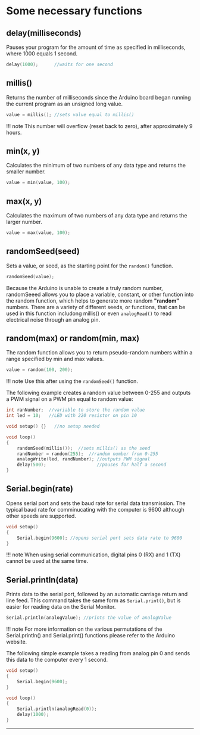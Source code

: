 # Some necessary functions

## delay(milliseconds)
Pauses your program for the amount of time as specified in milliseconds, where 1000 equals 1 second. 

```c linenums="1"
delay(1000);      //waits for one second
```

## millis()
Returns the number of milliseconds since the Arduino board began running the current program as an unsigned long value. 

```c linenums="1"
value = millis(); //sets value equal to millis() 
```

!!! note
    This number will overflow (reset back to zero), after approximately 9 hours.

## min(x, y)
Calculates the minimum of two numbers of any data type and returns the smaller number. 
```c linenums="1"
value = min(value, 100);
```         

## max(x, y) 
Calculates the maximum of two numbers of any data type and returns the larger number. 

```c linenums="1"
value = max(value, 100);
```

## randomSeed(seed) 
Sets a value, or seed, as the starting point for the `random()` function.

```c linenums="1"
randomSeed(value);
```
Because the Arduino is unable to create a truly random number, randomSeeed allows you to place a variable, constant, or other function into the random function, which helps to generate more random **"random"** numbers. There are a variety of different seeds, or functions, that can be used in this function includong millis() or even `analogRead()` to read electrical noise through an analog pin. 

## random(max) or random(min, max) 
The random function allows you to return pseudo-random numbers within a range specified by min and max values. 

```c linenums="1"
value = random(100, 200);
```                               
!!! note
    Use this after using the `randomSeed()` function.

The following example creates a random value between 0-255 and outputs a PWM signal on a PWM pin equal to random value: 

```c linenums="1"
int ranNumber;  //variable to store the random value
int led = 10;   //LED with 220 resistor on pin 10

void setup() {}   //no setup needed

void loop()
{
    randomSeed(millis());  //sets millis() as the seed
    randNumber = random(255);  //random number from 0-255
    analogWrite(led, randNumber); //outputs PWM signal
    delay(500);                   //pauses for half a second
}
```

## Serial.begin(rate)
Opens serial port and sets the baud rate for serial data transmission. The typical baud rate for comminucating with the computer is 9600 although other speeds are supported. 

```c linenums="1"
void setup()
{
    Serial.begin(9600); //opens serial port sets data rate to 9600
}
```
!!! note
    When using serial communication, digital pins 0 (RX) and 1 (TX) cannot be used at the same time.

## Serial.println(data) 
Prints data to the serial port, followed by an automatic carriage return and line feed. This command takes the same form as `Serial.print()`, but is easier for reading data on the Serial Monitor. 

```c linenums="1"
Serial.println(analogValue); //prints the value of analogValue
```

!!! note
    For more information on the various permutations of the Serial.println() and Serial.print() functions please refer to the Arduino website.

The following simple example takes a reading from analog pin 0 and sends this data to the computer every 1 second. 

```c linenums="1"
void setup()
{
    Serial.begin(9600);
}

void loop()
{
    Serial.println(analogRead(0)); 
    delay(1000);                   
}
```
***